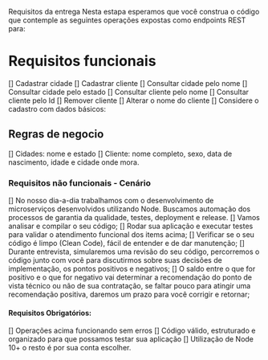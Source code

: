 
Requisitos da entrega
Nesta estapa esperamos que você construa o código que contemple as seguintes operações expostas como endpoints REST para:
# Requisitos funcionais
[] Cadastrar cidade
[] Cadastrar cliente
[] Consultar cidade pelo nome
[] Consultar cidade pelo estado
[] Consultar cliente pelo nome
[] Consultar cliente pelo Id
[] Remover cliente
[] Alterar o nome do cliente
[] Considere o cadastro com dados básicos:

## Regras de negocio
[] Cidades: nome e estado
[] Cliente: nome completo, sexo, data de nascimento, idade e cidade onde mora.

### Requisitos não funcionais - Cenário
[] No nosso dia-a-dia trabalhamos com o desenvolvimento de microserviços desenvolvidos utilizando Node. Buscamos automação dos processos de garantia da qualidade, testes, deployment e release.
[] Vamos analisar e compilar o seu código;
[] Rodar sua aplicação e executar testes para validar o atendimento funcional dos items acima;
[] Verificar se o seu código é limpo (Clean Code), fácil de entender e de dar manutenção;
[] Durante entrevista, simularemos uma revisão do seu código, percorremos o código junto com você para discutirmos sobre suas decisões de implementação, os pontos positivos e negativos;
[] O saldo entre o que for positivo e o que for negativo vai determinar a recomendação do ponto de vista técnico ou não de sua contratação, se faltar pouco para atingir uma recomendação positiva, daremos um prazo para você corrigir e retornar;

#### Requisitos Obrigatórios:
[] Operações acima funcionando sem erros
[] Código válido, estruturado e organizado para que possamos testar sua aplicação
[] Utilização de Node 10+ o resto é por sua conta escolher.